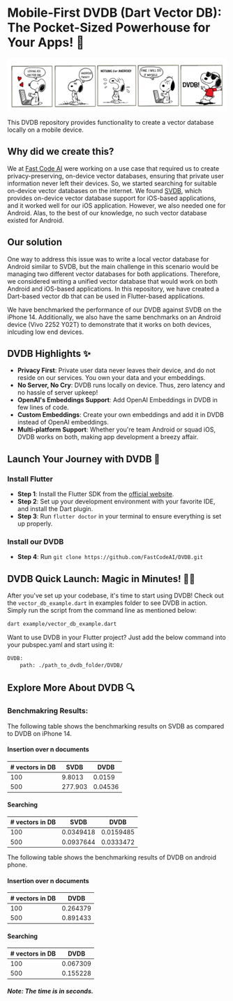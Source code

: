# Mobile-First DVDB (Dart Vector DB): The Pocket-Sized Powerhouse for Your Apps! 🚀

![DVDB](assets/dvdb.png)

This DVDB repository provides functionality to create a vector database locally on a mobile device. 

## Why did we create this?
We at [Fast Code AI](https://fastcode.ai/) were working on a use case that required us to create privacy-preserving, on-device vector databases, ensuring that private user information never left their devices. So, we started searching for suitable on-device vector databases on the internet. We found [SVDB](https://github.com/Dripfarm/SVDB), which provides on-device vector database support for iOS-based applications, and it worked well for our iOS application. However, we also needed one for Android. Alas, to the best of our knowledge, no such vector database existed for Android.


## Our solution
One way to address this issue was to write a local vector database for Android similar to SVDB, but the main challenge in this scenario would be managing two different vector databases for both applications. Therefore, we considered writing a unified vector database that would work on both Android and iOS-based applications. In this repository, we have created a Dart-based vector db that can be used in Flutter-based applications.

We have benchmarked the performance of our DVDB against SVDB on the iPhone 14. Additionally, we also have the same benchmarks on an Android device (Vivo 2252 Y02T) to demonstrate that it works on both devices, inlcuding low end devices.


## DVDB Highlights ✨
- **Privacy First**: Private user data never leaves their device, and do not reside on our services. You own your data and your embeddings.   
- **No Server, No Cry**: DVDB runs locally on device. Thus, zero latency and no hassle of server upkeep!
- **OpenAI's Embeddings Support**: Add OpenAI Embeddings in DVDB in few lines of code.
- **Custom Embeddings**: Create your own embeddings and add it in DVDB instead of OpenAI embeddings.
- **Multi-platform Support**: Whether you're team Android or squad iOS, DVDB works on both, making app development a breezy affair.


## Launch Your Journey with DVDB 🚀

### Install Flutter

- **Step 1**: Install the Flutter SDK from the [official website](https://flutter.dev/docs/get-started/install).
- **Step 2**: Set up your development environment with your favorite IDE, and install the Dart plugin.
- **Step 3**: Run `flutter doctor` in your terminal to ensure everything is set up properly.

### Install our DVDB

- **Step 4**: Run `git clone https://github.com/FastCodeAI/DVDB.git` 


## DVDB Quick Launch: Magic in Minutes! 🎩✨

After you've set up your codebase, it's time to start using DVDB! Check out the `vector_db_example.dart` in examples folder to see DVDB in action. Simply run the script from the command line as mentioned below:

```bash
dart example/vector_db_example.dart
```

Want to use DVDB in your Flutter project? Just add the below command into your pubspec.yaml and start using it:

```
DVDB:
    path: ./path_to_dvdb_folder/DVDB/
```


## Explore More About DVDB 🔍

### Benchmakring Results:

The following table shows the benchmarking results on SVDB as compared to DVDB on iPhone 14.

#### Insertion over n documents

| # vectors in DB |  SVDB  | DVDB |
| --------------- | ------ | --------- |
|       100		  | 9.8013 | 0.0159 |
|       500       | 277.903 | 0.04536 |

#### Searching

| # vectors in DB |    SVDB   |  DVDB |
| --------------- | --------- | --------- |
|       100		  | 0.0349418 | 0.0159485 |
|       500       | 0.0937644 | 0.0333472 |


The following table shows the benchmarking results of DVDB on android phone.

#### Insertion over n documents

| # vectors in DB | DVDB |
| --------------- | -------- |
|       100		  | 0.264379 |
|       500       | 0.891433 |

#### Searching

| # vectors in DB | DVDB |
| --------------- | -------- |
|       100		  | 0.067309 |
|       500       | 0.155228 |

##### Note: The time is in seconds.
